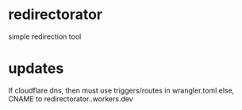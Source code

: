 # redirectorator
simple redirection tool

# updates
If cloudflare dns, then must use triggers/routes in wrangler.toml
else, CNAME to redirectorator.<org>.workers.dev
